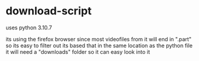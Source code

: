 # download-script

uses python 3.10.7

its using the firefox browser since most videofiles from it will end in ".part" so its easy to filter out
its based that in the same location as the python file it will need a "downloads" folder so it can easy look into it
